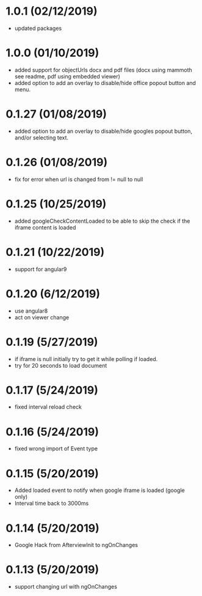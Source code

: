 # 1.0.1 (02/12/2019)
* updated packages

# 1.0.0 (01/10/2019)
* added support for objectUrls docx and pdf files (docx using mammoth see readme, pdf using embedded viewer)
* added option to add an overlay to disable/hide office popout button and menu.
 
# 0.1.27 (01/08/2019)
* added option to add an overlay to disable/hide googles popout button, and/or selecting text.

# 0.1.26 (01/08/2019)
* fix for error when url is changed from != null to null

# 0.1.25 (10/25/2019)
* added googleCheckContentLoaded to be able to skip the check if the iframe content is loaded

# 0.1.21 (10/22/2019)
* support for angular9

# 0.1.20 (6/12/2019)
* use angular8
* act on viewer change

# 0.1.19 (5/27/2019)
* if iframe is null initially try to get it while polling if loaded.
* try for 20 seconds to load document

# 0.1.17 (5/24/2019)
* fixed interval reload check

# 0.1.16 (5/24/2019)
* fixed wrong import of Event type

# 0.1.15 (5/20/2019)
* Added loaded event to notify when google iframe is loaded (google only)
* Interval time back to 3000ms

# 0.1.14 (5/20/2019)
* Google Hack from AfterviewInit to ngOnChanges

# 0.1.13 (5/20/2019)
* support changing url with ngOnChanges